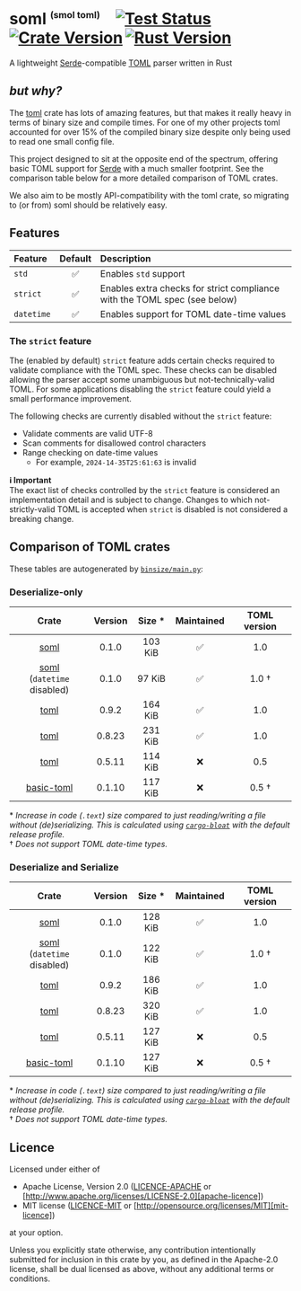 # soml <sup><sub><sup>(smol toml)</sup></sub></sup>&emsp;[![Test Status]][actions]&thinsp;[![Crate Version]][crates]&thinsp;[![Rust Version]][crates]

[test status]: https://img.shields.io/github/actions/workflow/status/staticintlucas/soml/ci.yml?branch=main&label=tests&style=flat-square
[crate version]: https://img.shields.io/crates/v/soml?style=flat-square
[rust version]: https://img.shields.io/crates/msrv/soml?style=flat-square

[actions]: https://github.com/staticintlucas/soml/actions?query=branch%3Amain
[crates]: https://crates.io/crates/soml

<!-- cargo-rdme start -->

A lightweight [Serde]-compatible [TOML][toml-lang] parser written in Rust

## *but why?*

The [toml][toml-rs] crate has lots of amazing features, but that makes it really heavy in terms of binary size and compile times.
For one of my other projects toml accounted for over 15% of the compiled binary size despite only being used to read one small config file.

This project designed to sit at the opposite end of the spectrum, offering basic TOML support for [Serde] with a much smaller footprint.
See the comparison table below for a more detailed comparison of TOML crates.

We also aim to be mostly API-compatibility with the toml crate, so migrating to (or from) soml should be relatively easy.

[serde]: https://serde.rs/
[toml-lang]: https://toml.io/
[toml-rs]: https://github.com/toml-lang/toml

## Features

Feature    | Default | Description
:----------|:-------:|:----------------------------------------------
`std`      |    ✅    | Enables `std` support
`strict`   |    ✅    | Enables extra checks for strict compliance with the TOML spec (see below)
`datetime` |    ✅    | Enables support for TOML date-time values

### The `strict` feature

The (enabled by default) `strict` feature adds certain checks required to validate compliance with the TOML spec.
These checks can be disabled allowing the parser accept some unambiguous but not-technically-valid TOML.
For some applications disabling the `strict` feature could yield a small performance improvement.

The following checks are currently disabled without the `strict` feature:

- Validate comments are valid UTF-8
- Scan comments for disallowed control characters
- Range checking on date-time values
  - For example, `2024-14-35T25:61:63` is invalid

**ℹ️ Important** \
The exact list of checks controlled by the `strict` feature is considered an implementation detail and is subject to change.
Changes to which not-strictly-valid TOML is accepted when `strict` is disabled is not considered a breaking change.

<!-- binsize start -->

## Comparison of TOML crates

These tables are autogenerated by [`binsize/main.py`][binsize/main.py]:

### Deserialize-only

|              Crate              | Version | Size &ast; | Maintained | TOML version |
|:-------------------------------:|:-------:|:----------:|:----------:|:------------:|
|              [soml]             |  0.1.0  |  103 KiB   |     ✅      |     1.0      |
| [soml]<br>(`datetime` disabled) |  0.1.0  |   97 KiB   |     ✅      |    1.0 †     |
|              [toml]             |  0.9.2  |  164 KiB   |     ✅      |     1.0      |
|              [toml]             |  0.8.23 |  231 KiB   |     ✅      |     1.0      |
|              [toml]             |  0.5.11 |  114 KiB   |     ❌      |     0.5      |
|           [basic-toml]          |  0.1.10 |  117 KiB   |     ❌      |    0.5 †     |

&ast; *Increase in code (`.text`) size compared to just reading/writing a file without (de)serializing.
This is calculated using [`cargo-bloat`][cargo-bloat] with the default release profile.* \
† *Does not support TOML date-time types.*

### Deserialize and Serialize

|              Crate              | Version | Size &ast; | Maintained | TOML version |
|:-------------------------------:|:-------:|:----------:|:----------:|:------------:|
|              [soml]             |  0.1.0  |  128 KiB   |     ✅      |     1.0      |
| [soml]<br>(`datetime` disabled) |  0.1.0  |  122 KiB   |     ✅      |    1.0 †     |
|              [toml]             |  0.9.2  |  186 KiB   |     ✅      |     1.0      |
|              [toml]             |  0.8.23 |  320 KiB   |     ✅      |     1.0      |
|              [toml]             |  0.5.11 |  127 KiB   |     ❌      |     0.5      |
|           [basic-toml]          |  0.1.10 |  127 KiB   |     ❌      |    0.5 †     |

&ast; *Increase in code (`.text`) size compared to just reading/writing a file without (de)serializing.
This is calculated using [`cargo-bloat`][cargo-bloat] with the default release profile.* \
† *Does not support TOML date-time types.*

[binsize/main.py]: https://github.com/staticintlucas/soml/blob/main/binsize/main.py
[cargo-bloat]: https://crates.io/crates/cargo-bloat
[soml]: https://crates.io/crates/soml
[toml]: https://crates.io/crates/toml
[basic-toml]: https://crates.io/crates/basic-toml

<!-- binsize end -->

<!-- cargo-rdme end -->

## Licence

Licensed under either of

* Apache License, Version 2.0 ([LICENCE-APACHE](LICENCE-APACHE) or [http://www.apache.org/licenses/LICENSE-2.0][apache-licence])
* MIT license ([LICENCE-MIT](LICENCE-MIT) or [http://opensource.org/licenses/MIT][mit-licence])

at your option.

Unless you explicitly state otherwise, any contribution intentionally submitted for inclusion in
this crate by you, as defined in the Apache-2.0 license, shall be dual licensed as above, without
any additional terms or conditions.

[apache-licence]: http://www.apache.org/licenses/LICENSE-2.0
[mit-licence]: http://opensource.org/licenses/MIT
